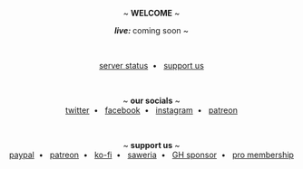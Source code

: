 <p align="center">
  ~ <b>WELCOME</b> ~
</p>

<p align="center">
<!--   <b><i>live: </i></b><a target="_blank" href="https://preview.upy.moe">preview build</a> -->
  <b><i>live: </i></b>coming soon ~
</p>
<br>
<p align="center">
<!--   <a target="_blank" href="https://card.upy.moe">user profile card</a>&nbsp; • &nbsp; -->
<!--   <a target="_blank" href="https://dev.upy.moe">community dev space</a>&nbsp; • &nbsp; -->
  <a target="_blank" href="https://upy.betteruptime.com/">server status</a>&nbsp; • &nbsp;
  <a target="_blank" href="https://upy.moe/support-us">support us</a>
</p>

<br>

<p align="center">
  ~ <b>our socials</b> ~
  <br>
  <a target="_blank" href="https://twitter.com/upyapp">twitter</a>&nbsp; • &nbsp;
  <a target="_blank" href="https://facebook.com/upyapp">facebook</a>&nbsp; • &nbsp;
  <a target="_blank" href="https://instagram.com/upy_app">instagram</a>&nbsp; • &nbsp;
  <a target="_blank" href="https://patreon.com/upyapp">patreon</a>
  <!-- <a target="_blank" href="#">discord</a> -->
</p>

<br>

<p align="center">
  ~ <b>support us</b> ~
  <br>
  <a target="_blank" href="https://www.paypal.com/paypalme/noric1902">paypal</a>&nbsp; • &nbsp;
  <a target="_blank" href="https://patreon.com/upyapp">patreon</a>&nbsp; • &nbsp;
  <a target="_blank" href="https://ko-fi.com/upyapp">ko-fi</a>&nbsp; • &nbsp;
  <a target="_blank" href="https://saweria.co/upyapp">saweria</a>&nbsp; • &nbsp;
  <a target="_blank" href="https://github.com/sponsors/uuppyy">GH sponsor</a>&nbsp; • &nbsp;
  <a target="_blank" href="https://upy.moe/pro">pro membership</a>
</p>

